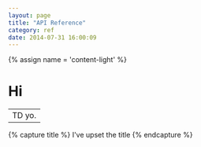 ```yaml
---
layout: page
title: "API Reference"
category: ref
date: 2014-07-31 16:00:09
---
```


{% assign name = 'content-light' %}
<h1>Hi</h1>
<table>
	<tr>
		<td>TD yo.</td>
	</tr>
</table>

{% capture title %}
I've upset the title
{% endcapture %}
